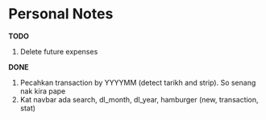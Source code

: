 # Personal Notes

**TODO**

1. Delete future expenses

**DONE**

1. Pecahkan transaction by YYYYMM (detect tarikh and strip). So senang nak kira pape
2. Kat navbar ada search, dl_month, dl_year, hamburger (new, transaction, stat)